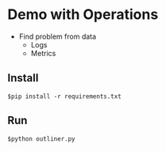 # Demo with Operations
* Find problem from data 
  * Logs
  * Metrics

## Install
```
$pip install -r requirements.txt
```

## Run
```
$python outliner.py
```